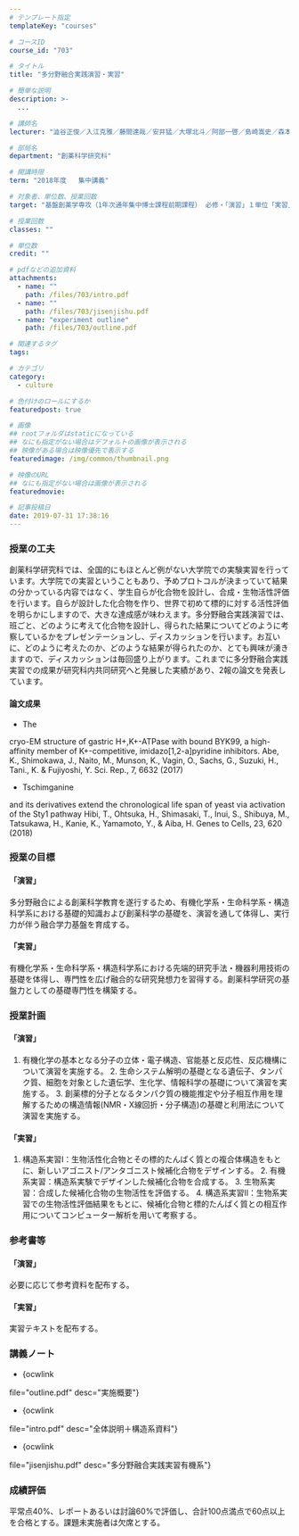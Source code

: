 ```yaml
---
# テンプレート指定
templateKey: "courses"

# コースID
course_id: "703"

# タイトル
title: "多分野融合実践演習・実習"

# 簡単な説明
description: >-
  ...

# 講師名
lecturer: "澁谷正俊／入江克雅／藤間達哉／安井猛／大塚北斗／阿部一啓／島崎嵩史／森本菜央／辰川英樹／蟹江慧／兒玉哲也"

# 部局名
department: "創薬科学研究科"

# 開講時限
term: "2018年度	集中講義"

# 対象者、単位数、授業回数
target: "基盤創薬学専攻（1年次通年集中博士課程前期課程） 必修・「演習」１単位「実習」２単位"

# 授業回数
classes: ""

# 単位数
credit: ""

# pdfなどの追加資料
attachments: 
  - name: "" 
    path: /files/703/intro.pdf
  - name: "" 
    path: /files/703/jisenjishu.pdf
  - name: "experiment outline" 
    path: /files/703/outline.pdf

# 関連するタグ
tags:

# カテゴリ
category:
  - culture

# 色付けのロールにするか
featuredpost: true

# 画像
## rootフォルダはstaticになっている
## なにも指定がない場合はデフォルトの画像が表示される
## 映像がある場合は映像優先で表示する
featuredimage: /img/common/thumbnail.png

# 映像のURL
## なにも指定がない場合は画像が表示される
featuredmovie: 

# 記事投稿日
date: 2019-07-31 17:38:16
---
```


### 授業の工夫

創薬科学研究科では、全国的にもほとんど例がない大学院での実験実習を行っています。大学院での実習ということもあり、予めプロトコルが決まっていて結果の分かっている内容ではなく、学生自らが化合物を設計し、合成・生物活性評価を行います。自らが設計した化合物を作り、世界で初めて標的に対する活性評価を明らかにしますので、大きな達成感が味わえます。多分野融合実践演習では、班ごと、どのように考えて化合物を設計し、得られた結果についてどのように考察しているかをプレゼンテーションし、ディスカッションを行います。お互いに、どのように考えたのか、どのような結果が得られたのか、とても興味が湧きますので、ディスカッションは毎回盛り上がります。これまでに多分野融合実践実習での成果が研究科内共同研究へと発展した実績があり、2報の論文を発表しています。

#### 論文成果

* The

cryo-EM structure of gastric H+,K+-ATPase with bound BYK99, a high-affinity member of K+-competitive, imidazo[1,2-a]pyridine inhibitors. Abe, K., Shimokawa, J., Naito, M., Munson, K., Vagin, O., Sachs, G., Suzuki, H., Tani., K. & Fujiyoshi, Y. Sci. Rep., 7, 6632 (2017)

* Tschimganine

and its derivatives extend the chronological life span of yeast via activation of the Sty1 pathway Hibi, T., Ohtsuka, H., Shimasaki, T., Inui, S., Shibuya, M., Tatsukawa, H., Kanie, K., Yamamoto, Y., & Aiba, H. Genes to Cells, 23, 620 (2018)

### 授業の目標

#### 「演習」

多分野融合による創薬科学教育を遂行するため、有機化学系・生命科学系・構造科学系における基礎的知識および創薬科学の基礎を、演習を通して体得し、実行力が伴う融合学力基盤を育成する。

#### 「実習」

有機化学系・生命科学系・構造科学系における先端的研究手法・機器利用技術の基礎を体得し、専門性を広げ融合的な研究発想力を習得する。創薬科学研究の基盤力としての基礎専門性を構築する。

### 授業計画

#### 「演習」

1. 有機化学の基本となる分子の立体・電子構造、官能基と反応性、反応機構について演習を実施する。 2. 生命システム解明の基礎となる遺伝子、タンパク質、細胞を対象とした遺伝学、生化学、情報科学の基礎について演習を実施する。 3. 創薬標的分子となるタンパク質の機能推定や分子相互作用を理解するための構造情報(NMR・X線回折・分子構造)の基礎と利用法について演習を実施する。

#### 「実習」

1. 構造系実習I：生物活性化合物とその標的たんぱく質との複合体構造をもとに、新しいアゴニスト/アンタゴニスト候補化合物をデザインする。 2. 有機系実習：構造系実験でデザインした候補化合物を合成する。 3. 生物系実習：合成した候補化合物の生物活性を評価する。 4. 構造系実習II：生物系実習での生物活性評価結果をもとに、候補化合物と標的たんぱく質との相互作用についてコンピューター解析を用いて考察する。

### 参考書等

#### 「演習」

必要に応じて参考資料を配布する。

#### 「実習」

実習テキストを配布する。

### 講義ノート

* {ocwlink

file="outline.pdf" desc="実施概要"}

* {ocwlink

file="intro.pdf" desc="全体説明＋構造系資料"}

* {ocwlink

file="jisenjishu.pdf" desc="多分野融合実践実習有機系"}

### 成績評価

平常点40%、レポートあるいは討論60%で評価し、合計100点満点で60点以上を合格とする。課題未実施者は欠席とする。

